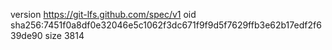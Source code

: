 version https://git-lfs.github.com/spec/v1
oid sha256:7451f0a8df0e32046e5c1062f3dc671f9f9d5f7629ffb3e62b17edf2f639de90
size 3814
